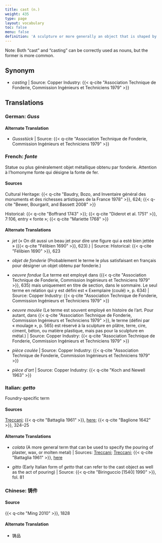 ```yaml
---
title: cast (n.)
weight: 435
type: page
layout: vocabulary
toc: false
menu: false
definition: 'A sculpture or more generally an object that is shaped by pouring a molten material or a slurry into a mold in which it will solidify. Plaster of paris, metal, and wax are among the cast-forming sculptural materials routinely involved in bronze production. The term may also refer to the amount of homogenous molten metal resulting from a single pour.'
---
```


<div class="backmatter">

Note: Both “cast” and “casting” can be correctly used as nouns, but the former is more common.

</div>

## Synonym

- *casting* | Source: Copper Industry: {{< q-cite "Association Technique de Fonderie, Commission Ingénieurs et Techniciens 1979" >}}

## Translations

<div class="accordion">

### **German**: *Guss*

#### Alternate Translation

- *Gussstück* | Source: {{< q-cite "Association Technique de Fonderie, Commission Ingénieurs et Techniciens 1979" >}}

### **French**: *fonte*

Statue ou plus généralement objet métallique obtenu par fonderie. Attention à l’homonyme fonte qui désigne la fonte de fer.

#### Sources

Cultural Heritage: {{< q-cite "Baudry, Bozo, and Inventaire général des monuments et des richesses artistiques de la France 1978" >}}, 624; {{< q-cite "Bewer, Bourgarit, and Bassett 2008" >}}

Historical: {{< q-cite "Boffrand 1743" >}}; {{< q-cite "Diderot et al. 1751" >}}, 7:106, entry « fonte »; {{< q-cite "Mariette 1768" >}}

#### Alternate Translations

- *jet* (« On dit aussi un beau jet pour dire une figure qui a esté bien jettée » ({{< q-cite "Félibien 1690" >}}, 623).) |
Source: Historical: {{< q-cite "Félibien 1690" >}}, 623

- *objet de fonderie* (Probablement le terme le plus satisfaisant en français pour désigner un objet obtenu par fonderie.)

- *oeuvre fondue* (Le terme est employé dans ({{< q-cite "Association Technique de Fonderie, Commission Ingénieurs et Techniciens 1979" >}}, 635) mais uniquement en titre de section, dans le sommaire. Le seul terme en relation qui y est défini est « Exemplaire (coulé) », p. 634) | Source: Copper Industry: {{< q-cite "Association Technique de Fonderie, Commission Ingénieurs et Techniciens 1979" >}}

- *oeuvre moulée* (Le terme est souvent employé en histoire de l’art. Pour autant, dans {{< q-cite "Association Technique de Fonderie, Commission Ingénieurs et Techniciens 1979" >}}, le terme (défini par « moulage », p. 565) est réservé à la sculpture en plâtre, terre, cire, ciment, béton, ou matière plastique, mais pas pour la sculpture en métal.) | Source: Copper Industry: {{< q-cite "Association Technique de Fonderie, Commission Ingénieurs et Techniciens 1979" >}}

- *pièce coulée* | Source: Copper Industry: {{< q-cite "Association Technique de Fonderie, Commission Ingénieurs et Techniciens 1979" >}}

- *pièce d'art* | Source: Copper Industry: {{< q-cite "Koch and Newell 1963" >}}

### **Italian**: *getto*

Foundry-specific term

#### Sources

[Treccani](http://www.treccani.it/vocabolario/getto/); {{< q-cite "Battaglia 1961" >}}, [here](http://www.gdli.it/pdf_viewer/Scripts/pdf.js/web/viewer.asp?file=/PDF/GDLI06/GDLI_06_ocr_730.pdf&parola=Getto); {{< q-cite "Baglione 1642" >}}, 324–25  

#### Alternate Translations

- *colata* (A more general term that can be used to specify the pouring of plaster, wax, or molten metal) | Sources: [Treccani](https://www.treccani.it/enciclopedia/colata/); [Treccani](https://www.treccani.it/enciclopedia/fusione_%28Enciclopedia-Italiana%29); {{< q-cite "Battaglia 1961" >}}, [here](http://www.gdli.it/pdf_viewer/Scripts/pdf.js/web/viewer.asp?file=/PDF/GDLI03/GDLI_03_ocr_279.pdf&parola=Colata)

- *gitto* (Early Italian form of *getto* that can refer to the cast object as well as the act of pouring) | Source: {{< q-cite "Biringuccio [1540] 1990" >}}, fol. 81

### **Chinese**: 铸件

#### Source

{{< q-cite "Ming 2010" >}}, 1828

#### Alternate Translation

- 铸品  

</div>
